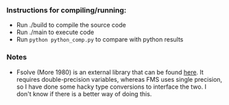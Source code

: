 ### Instructions for compiling/running:
- Run ./build to compile the source code
- Run ./main to execute code
- Run `python python_comp.py` to compare with python results

### Notes
- Fsolve (More 1980) is an external library that can be found [here](https://people.sc.fsu.edu/~jburkardt/f_src/fsolve/fsolve.html).
It requires double-precision variables, whereas FMS uses single precision, so I have done some hacky type conversions to interface the two.
I don't know if there is a better way of doing this.

